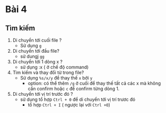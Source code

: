 # Bài 4

## Tìm kiếm

1. Di chuyển tới cuối file ?
    - Sử dụng `g`
2. Di chuyển tới đầu file?
    - sử dungj `gg`
3. Di chuyển tới 1 dòng x ?
    - sử dụng :x ( ở chế độ command)
4. Tìm kiếm và thay đổi từ trong file?
    - Sử dụng `%s/x/y` để thay thế `x` bởi `y`
        - option: có thể thêm `/g` ở cuối để thay thế tất cả các x mà không cần confirm hoặc `c` để confirm từng dòng 1.
5. Di chuyển tới vị trí trước đó ?
    - sử dụng tổ hợp `Ctrl + 0` để di chuyển tới vị trí trươc đó
        - tổ hợp `Ctrl + I` ( ngược lại với `Ctrl +O`)
